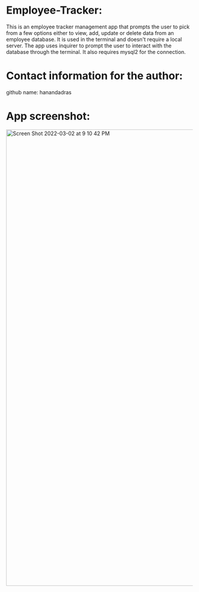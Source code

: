 # Employee-Tracker:
This is an employee tracker management app that prompts the user to pick from a few options either to view, add, update or delete data from an employee database.
It is used in the terminal and doesn't require a local server.
The app uses inquirer to prompt the user to interact with the database through the terminal. It also requires mysql2 for the connection.
# Contact information for the author:
github name: hanandadras
# App screenshot:
<img width="1232" alt="Screen Shot 2022-03-02 at 9 10 42 PM" src="https://user-images.githubusercontent.com/91435315/156510167-bd5bb855-7c2a-44ae-942c-c8faf023ac0d.png">